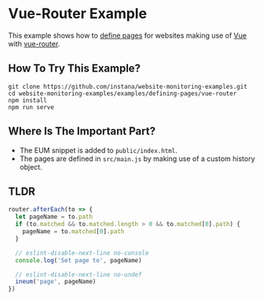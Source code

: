 # Vue-Router Example

This example shows how to [define pages](https://docs.instana.io/products/website_monitoring/api/#page) for websites
making use of [Vue](https://vuejs.org/) with [vue-router](https://router.vuejs.org/installation.html).

## How To Try This Example?

```
git clone https://github.com/instana/website-monitoring-examples.git
cd website-monitoring-examples/examples/defining-pages/vue-router
npm install
npm run serve
```

## Where Is The Important Part?

 - The EUM snippet is added to `public/index.html`.
 - The pages are defined in `src/main.js` by making use of a custom history object.

## TLDR

```javascript
router.afterEach(to => {
  let pageName = to.path
  if (to.matched && to.matched.length > 0 && to.matched[0].path) {
    pageName = to.matched[0].path
  }

  // eslint-disable-next-line no-console
  console.log('Set page to', pageName)

  // eslint-disable-next-line no-undef
  ineum('page', pageName)
})
```
